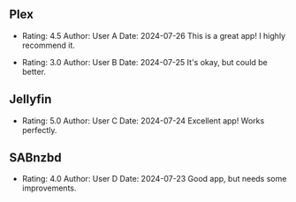 ## Plex

* Rating: 4.5
  Author: User A
  Date: 2024-07-26
  This is a great app! I highly recommend it.

* Rating: 3.0
  Author: User B
  Date: 2024-07-25
  It's okay, but could be better.

## Jellyfin

* Rating: 5.0
  Author: User C
  Date: 2024-07-24
  Excellent app! Works perfectly.

## SABnzbd

* Rating: 4.0
  Author: User D
  Date: 2024-07-23
  Good app, but needs some improvements.